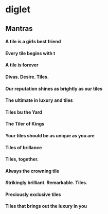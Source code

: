 # diglet

## Mantras

#### A tile is a girls best friend
#### Every tile begins with t
#### A tile is forever
#### Divas. Desire. Tiles.
#### Our reputation shines as brightly as our tiles
#### The ultimate in luxury and tiles
#### Tiles bu the Yard
#### The Tiler of Kings
#### Your tiles should be as unique as you are
#### Tiles of brillance
#### Tiles, together.
#### Always the crowning tile
#### Strikingly brilliant. Remarkable. Tiles.
#### Preciously exclusive tiles
#### Tiles that brings out the luxury in you

